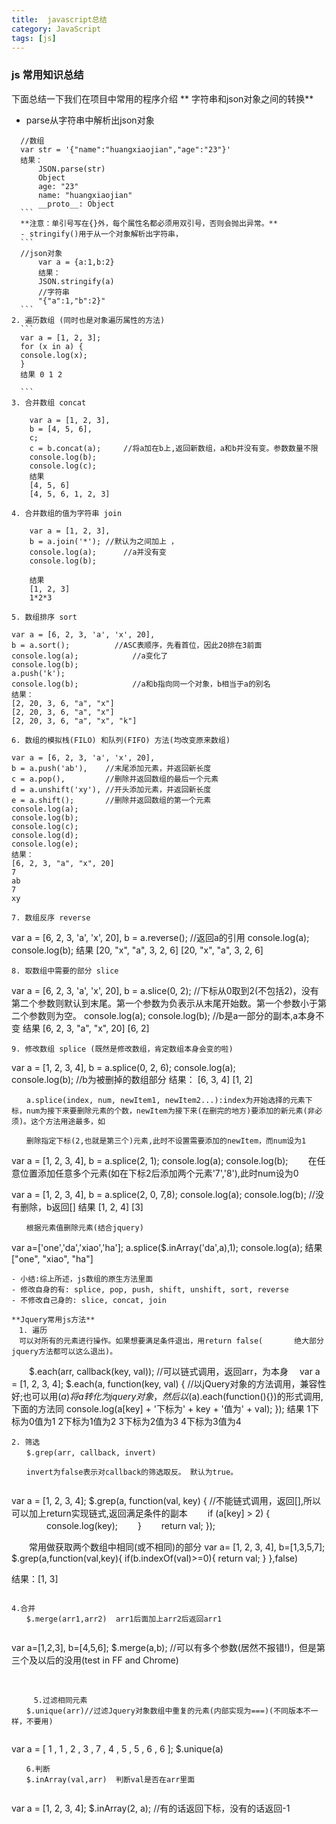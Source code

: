 ```yaml
---
title:  javascript总结
category: JavaScript
tags: [js]
---
```

### js 常用知识总结
下面总结一下我们在项目中常用的程序介绍
** 字符串和json对象之间的转换**
- parse从字符串中解析出json对象
 <!-- more -->
 

  ```
    //数组
    var str = '{"name":"huangxiaojian","age":"23"}'
    结果：
        JSON.parse(str)
        Object
        age: "23"
        name: "huangxiaojian"
        __proto__: Object
    ```
    **注意：单引号写在{}外，每个属性名都必须用双引号，否则会抛出异常。**
    - stringify()用于从一个对象解析出字符串，
    ```
    //json对象
        var a = {a:1,b:2}
        结果：
        JSON.stringify(a)
        //字符串
        "{"a":1,"b":2}"
    ```
2. 遍历数组 (同时也是对象遍历属性的方法)
    ```
    var a = [1, 2, 3];
    for (x in a) {
    console.log(x);
    }
    结果 0 1 2

    ```
3. 合并数组 concat
  ```
        var a = [1, 2, 3],
        b = [4, 5, 6],
        c;
        c = b.concat(a);     //将a加在b上,返回新数组，a和b并没有变。参数数量不限
        console.log(b);
        console.log(c);
        结果
        [4, 5, 6]
        [4, 5, 6, 1, 2, 3]
 ```
 4. 合并数组的值为字符串 join
```
        var a = [1, 2, 3],
        b = a.join('*'); //默认为之间加上 ，          
        console.log(a);      //a并没有变
        console.log(b);
        
        结果
        [1, 2, 3]
        1*2*3
        
```
5. 数组排序 sort
```
    var a = [6, 2, 3, 'a', 'x', 20],
    b = a.sort();          //ASC表顺序，先看首位，因此20排在3前面
    console.log(a);            //a变化了
    console.log(b);
    a.push('k');
    console.log(b);            //a和b指向同一个对象，b相当于a的别名
    结果：
    [2, 20, 3, 6, "a", "x"]
    [2, 20, 3, 6, "a", "x"]
    [2, 20, 3, 6, "a", "x", "k"]
        
```
6. 数组的模拟栈(FILO) 和队列(FIFO) 方法(均改变原来数组)
 ```
    var a = [6, 2, 3, 'a', 'x', 20],
    b = a.push('ab'),    //末尾添加元素，并返回新长度
    c = a.pop(),         //删除并返回数组的最后一个元素
    d = a.unshift('xy'), //开头添加元素，并返回新长度
    e = a.shift();       //删除并返回数组的第一个元素
    console.log(a);
    console.log(b);
    console.log(c);
    console.log(d);
    console.log(e);
    结果：
    [6, 2, 3, "a", "x", 20]
    7
    ab
    7
    xy
```
7. 数组反序 reverse
```
var a = [6, 2, 3, 'a', 'x', 20],
    b = a.reverse();       //返回a的引用
console.log(a);
console.log(b);
结果 [20, "x", "a", 3, 2, 6]
    [20, "x", "a", 3, 2, 6]
```
8. 取数组中需要的部分 slice
```
var a = [6, 2, 3, 'a', 'x', 20],
    b = a.slice(0, 2);    //下标从0取到2(不包括2)，没有第二个参数则默认到末尾。第一个参数为负表示从末尾开始数。第一个参数小于第二个参数则为空。
console.log(a);
console.log(b);           //b是a一部分的副本,a本身不变
结果
 [6, 2, 3, "a", "x", 20]
 [6, 2]
```
9. 修改数组 splice (既然是修改数组，肯定数组本身会变的啦)
 ```
var a = [1, 2, 3, 4],
    b = a.splice(0, 2, 6);
console.log(a);          
console.log(b);          //b为被删掉的数组部分
结果：
[6, 3, 4]
[1, 2]
```
　　a.splice(index, num, newItem1, newItem2...):index为开始选择的元素下标，num为接下来要删除元素的个数，newItem为接下来(在删完的地方)要添加的新元素(非必须)。这个方法用途最多，如

　　删除指定下标(2,也就是第三个)元素,此时不设置需要添加的newItem，而num设为1
```
var a = [1, 2, 3, 4],
    b = a.splice(2, 1);
console.log(a);
console.log(b); 
　　在任意位置添加任意多个元素(如在下标2后添加两个元素'7','8'),此时num设为0

var a = [1, 2, 3, 4],
    b = a.splice(2, 0, 7,8);
console.log(a);
console.log(b);   //没有删除，b返回[]
结果
[1, 2, 4]
[3]
```
　　根据元素值删除元素(结合jquery)
```
var a=['one','da','xiao','ha'];
a.splice($.inArray('da',a),1);
console.log(a);
结果
["one", "xiao", "ha"]
```
- 小结:综上所述，js数组的原生方法里面
- 修改自身的有: splice, pop, push, shift, unshift, sort, reverse
- 不修改自己身的: slice, concat, join

**Jquery常用js方法**
　1. 遍历
　可以对所有的元素进行操作。如果想要满足条件退出，用return false(       绝大部分jquery方法都可以这么退出)。 
```
　　$.each(arr, callback(key, val));      //可以链式调用，返回arr，为本身
　var a = [1, 2, 3, 4];
$.each(a, function(key, val) {     //以jQuery对象的方法调用，兼容性好;也可以用$(a)将a转化为jquery对象，然后以$(a).each(function(){})的形式调用,下面的方法同
console.log(a[key] + '下标为' + key + '值为' + val);
});
结果
1下标为0值为1
2下标为1值为2
3下标为2值为3
4下标为3值为4
```
2. 筛选
　　$.grep(arr, callback, invert)

　　invert为false表示对callback的筛选取反。 默认为true。


```
var a = [1, 2, 3, 4];
$.grep(a, function(val, key) {  //不能链式调用，返回[],所以可以加上return实现链式,返回满足条件的副本
　　if (a[key] > 2) {
　　　　console.log(key);
　　}
　　return val;
});

　　常用做获取两个数组中相同(或不相同)的部分
var a= [1, 2, 3, 4],
    b=[1,3,5,7];
$.grep(a,function(val,key){
    if(b.indexOf(val)>=0){
        return val;
    }
},false)

结果：[1, 3]
```

4.合并
　　$.merge(arr1,arr2)  arr1后面加上arr2后返回arr1


```
var a=[1,2,3],
    b=[4,5,6];
$.merge(a,b);             //可以有多个参数(居然不报错!)，但是第三个及以后的没用(test in FF and Chrome)
```

　　
　　　5.过滤相同元素
　　$.unique(arr)//过滤Jquery对象数组中重复的元素(内部实现为===)(不同版本不一样，不要用)


```
var a = [ 1 , 1 , 2 , 3 , 7 , 4 , 5 , 5 , 6 , 6 ];
$.unique(a)
```
　　6.判断
　　$.inArray(val,arr)  判断val是否在arr里面


```
var a = [1, 2, 3, 4];
$.inArray(2, a);     //有的话返回下标，没有的话返回-1
```

